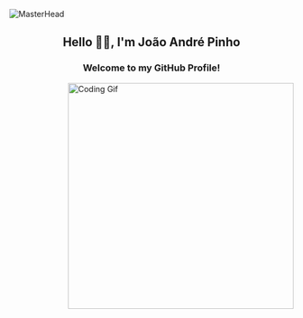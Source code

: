 ![MasterHead](https://user-images.githubusercontent.com/114337279/235454537-d82843e4-3a0a-4f95-8849-1ce1bc4f4635.jpg)
<h2 align="center">Hello ✋🏼, I'm João André Pinho</h1>
<h3 align="center">Welcome to my GitHub Profile!</h3>
<img align="right" alt="Coding Gif" width="400" src="https://user-images.githubusercontent.com/114337279/235455807-b1127964-0e21-44b8-8e0e-2b345d43412a.gif">
 

<!--
Here are some ideas to get you started:

- 🔭 I’m currently working on ...
- 🌱 I’m currently learning ...
- 👯 I’m looking to collaborate on ...
- 🤔 I’m looking for help with ...
- 💬 Ask me about ...
- 📫 How to reach me: ...
- 😄 Pronouns: ...
- ⚡ Fun fact: ...
-->
